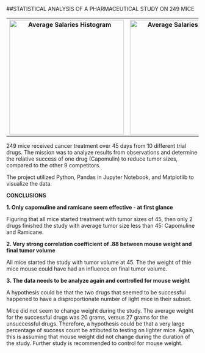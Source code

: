 ##STATISTICAL ANALYSIS OF A PHARMACEUTICAL STUDY ON 249 MICE
 
 <table style="width:100%">
  <tr valign="top">
    <th><img height="300" alt="Average Salaries Histogram" src="https://github.com/kennethcandersen/sql-challenge/blob/main/output_charts/average_salary_histogram.jpg"></th>
    <th><img height="300" alt="Average Salaries by Position" src="https://github.com/kennethcandersen/sql-challenge/blob/main/output_charts/average_salary_by_position.jpg"></th>
  </tr>
</table> 


249 mice received cancer treatment over 45 days from 10 different trial drugs. The mission was to analyze results from observations and determine the relative success of one drug (Capomulin) to reduce tumor sizes, compared to the other 9 competitors. 

The project utilized Python, Pandas in Jupyter Notebook, and Matplotlib to visualize the data. 

**CONCLUSIONS**
  
**1. Only capomuline and ramicane seem effective - at first glance** 

Figuring that all mice started treatment with tumor sizes of 45, then only 2 drugs finished the study with average tumor size less than 45: Capomuline and Ramicane.

**2. Very strong correlation coefficient of .88 between mouse weight and final tumor volume**

All mice started the study with tumor volume at 45. The the weight of thie mice mouse could have had an influence on final tumor volume.

**3. The data needs to be analyze again and controlled for mouse weight**

A hypothesis could be that the two drugs that seemed to be successful happened to have a disproportionate number of light mice in their subset.

Mice did not seem to change weight during the study. The average weight for the successful drugs was 20 grams, versus 27 grams for the unsuccessful drugs. Therefore, a
hypothesis could be that a very large percentage of success count be attibuted to testing on lighter mice. Again, this is assuming that mouse weight did not change during the
duration of the study. Further study is recommended to control for mouse weight.


